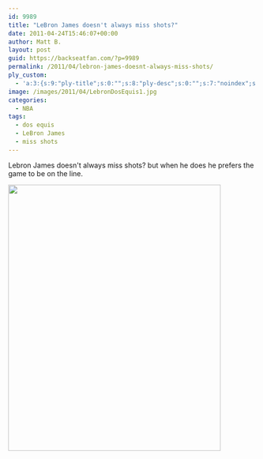 ```yaml
---
id: 9989
title: "LeBron James doesn't always miss shots?"
date: 2011-04-24T15:46:07+00:00
author: Matt B.
layout: post
guid: https://backseatfan.com/?p=9989
permalink: /2011/04/lebron-james-doesnt-always-miss-shots/
ply_custom:
  - 'a:3:{s:9:"ply-title";s:0:"";s:8:"ply-desc";s:0:"";s:7:"noindex";s:0:"";}'
image: /images/2011/04/LebronDosEquis1.jpg
categories:
  - NBA
tags:
  - dos equis
  - LeBron James
  - miss shots
---
```


<div class="entry">
  <p>
    Lebron James doesn't always miss shots? but when he does he prefers the game to be on the line.
  </p>

  <p>
    <a href="/images/2011/04/LebronDosEquis1.jpg"><img class="aligncenter size-full wp-image-9991" title="LebronDosEquis" src="/images/2011/04/LebronDosEquis1.jpg" alt="" width="430" height="539" srcset="/images/2011/04/LebronDosEquis1.jpg 430w, /images/2011/04/LebronDosEquis1-239x300.jpg 239w" sizes="(max-width: 430px) 100vw, 430px" /></a>
  </p>
</div>
